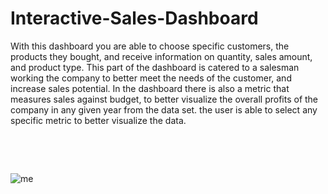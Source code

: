 # Interactive-Sales-Dashboard
With this dashboard you are able to choose specific customers, the products they bought, and receive information on quantity, sales amount, and product type. This part of the dashboard is catered to a salesman working the company to better meet the needs of the customer, and increase sales potential. In the dashboard there is also a metric that measures sales against budget, to better visualize the overall profits of the company in any given year from the data set.
the user is able to select any specific metric to better visualize the data.
<pre>



</pre>
![me](https://github.com/snakemint/Interactive-Sales-Dashboard/blob/main/SalesDashboard.gif)

